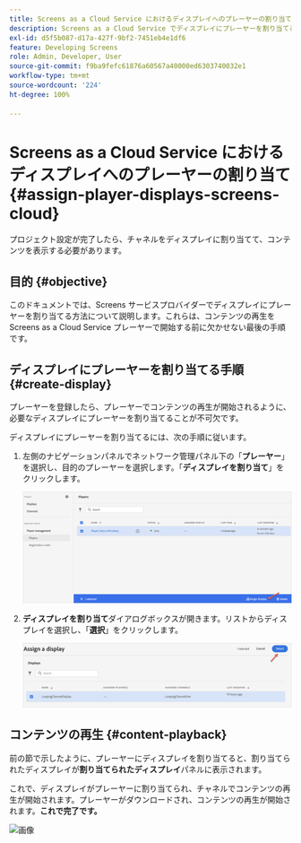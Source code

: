 ```yaml
---
title: Screens as a Cloud Service におけるディスプレイへのプレーヤーの割り当て
description: Screens as a Cloud Service でディスプレイにプレーヤーを割り当てる方法について説明します。
exl-id: d5f5b087-d17a-427f-9bf2-7451eb4e1df6
feature: Developing Screens
role: Admin, Developer, User
source-git-commit: f9ba9fefc61876a60567a40000ed6303740032e1
workflow-type: tm+mt
source-wordcount: '224'
ht-degree: 100%

---
```


# Screens as a Cloud Service におけるディスプレイへのプレーヤーの割り当て {#assign-player-displays-screens-cloud}

プロジェクト設定が完了したら、チャネルをディスプレイに割り当てて、コンテンツを表示する必要があります。

## 目的 {#objective}

このドキュメントでは、Screens サービスプロバイダーでディスプレイにプレーヤーを割り当てる方法について説明します。これらは、コンテンツの再生を Screens as a Cloud Service プレーヤーで開始する前に欠かせない最後の手順です。

## ディスプレイにプレーヤーを割り当てる手順 {#create-display}

プレーヤーを登録したら、プレーヤーでコンテンツの再生が開始されるように、必要なディスプレイにプレーヤーを割り当てることが不可欠です。

ディスプレイにプレーヤーを割り当てるには、次の手順に従います。

1. 左側のナビゲーションパネルでネットワーク管理パネル下の「**プレーヤー**」を選択し、目的のプレーヤーを選択します。「**ディスプレイを割り当て**」をクリックします。

   ![画像](/help/screens-cloud/assets/player/register-player7.png)

1. **ディスプレイを割り当て**&#x200B;ダイアログボックスが開きます。リストからディスプレイを選択し、「**選択**」をクリックします。

   ![画像](/help/screens-cloud/assets/player/register-player8.png)

## コンテンツの再生 {#content-playback}

前の節で示したように、プレーヤーにディスプレイを割り当てると、割り当てられたディスプレイが&#x200B;**割り当てられたディスプレイ**&#x200B;パネルに表示されます。

これで、ディスプレイがプレーヤーに割り当てられ、チャネルでコンテンツの再生が開始されます。プレーヤーがダウンロードされ、コンテンツの再生が開始されます。**これで完了です。**

![画像](/help/screens-cloud/assets/player/output.gif)
